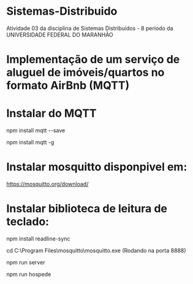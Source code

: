 # Sistemas-Distribuido
Atividade 03 da disciplina de Sistemas Distribuídos - 8 período da UNIVERSIDADE FEDERAL DO MARANHÃO 
# Implementação de um serviço de aluguel de imóveis/quartos no formato AirBnb (MQTT)

# Instalar do MQTT

npm install mqtt --save

npm install mqtt -g

# Instalar mosquitto disponpivel em:

https://mosquitto.org/download/

# Instalar biblioteca de leitura de teclado:

npm install readline-sync

cd C:\Program Files\mosquitto\mosquitto.exe (Rodando na porta 8888)

npm run server

npm run hospede

